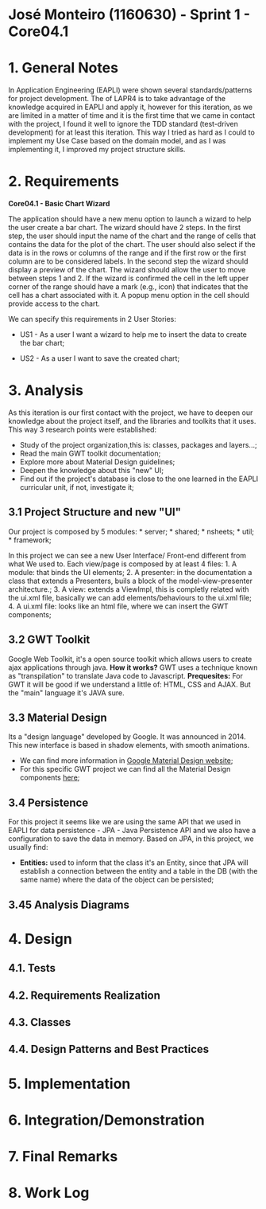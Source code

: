 **José Monteiro** (1160630) - Sprint 1 - Core04.1
===============================

# 1. General Notes
In Application Engineering (EAPLI) were shown several standards/patterns for project development.
The of LAPR4 is to take advantage of the knowledge acquired in EAPLI and apply it, however for this iteration, as we are limited in a matter of time and it is the first time that we came in contact with the project, I found it well to ignore the TDD standard (test-driven development) for at least this iteration. This way I tried as hard as I could to implement my Use Case based on the domain model, and as I was implementing it, I improved my project structure skills.



# 2. Requirements

**Core04.1 - Basic Chart Wizard**

The application should have a new menu option to launch a wizard to help the user create a bar chart. The wizard should have 2 steps. In the first step, the user should input the name of the chart and the range of cells that contains the data for the plot of the chart. The user should also select if the data is in the rows or columns of the range and if the first row or the first column are to be considered labels. In the second step the wizard should display a preview of the chart. The wizard should allow the user to move between steps 1 and 2. If the wizard is confirmed the cell in the left upper corner of the range should have a mark (e.g., icon) that indicates that the cell has a chart associated with it. A popup menu option in the cell should provide access to the chart.

We can specify this requirements in 2 User Stories:

* US1 - As a user I want a wizard to help me to insert the data to create the bar chart;

* US2 - As a user I want to save the created chart;

# 3. Analysis

As this iteration is our first contact with the project, we have to deepen our knowledge about the project itself, and the libraries and toolkits that it uses.
This way 3 research points were established:
* Study of the project organization,this is: classes, packages and layers...;
* Read the main GWT toolkit documentation;
* Explore more about Material Design guidelines;
* Deepen the knowledge about this "new" UI;
* Find out if the project's database is close to the one learned in the EAPLI curricular unit, if not, investigate it;


## 3.1 Project Structure and new "UI"

Our project is composed by 5 modules:
    * server;
    * shared;
    * nsheets;
    * util;
    * framework;

In this project we can see a new User Interface/ Front-end different from what We used to. Each view/page is composed by at least 4 files:
    1. A module: that binds the UI elements;
    2. A presenter: in the documentation a class that extends a Presenters, buils a block of the model-view-presenter architecture.;
    3. A view: extends a ViewImpl, this is completly related with the ui.xml file, basically we can add elements/behaviours to the ui.xml file;
    4. A ui.xml file: looks like an html file, where we can insert the GWT components;

   
## 3.2 GWT Toolkit
Google Web Toolkit, it's a open source toolkit which allows users to create ajax applications through java. 
**How it works?** GWT uses a technique known as "transpilation" to translate Java code to Javascript.
**Prequesites:** For GWT it will be good if we understand a little of: HTML, CSS and AJAX. But the "main" language it's JAVA sure.

## 3.3 Material Design
Its a "design language" developed by Google. It was announced in 2014. This new interface is based in shadow elements, with smooth animations. 
* We can find more information in [Google Material Design website](https://material.io/design/);
* For this specific GWT project we can find all the Material Design components [here](https://gwtmaterialdesign.github.io/gwt-material-demo/);



## 3.4 Persistence
For this project it seems like we are using the same API that we used in EAPLI for data persistence - JPA - Java Persistence API and we also have a configuration to save the data in memory.
Based on JPA, in this project, we usually find:
* **Entities:** used to inform that the class it's an Entity, since that JPA will establish a connection between the entity and a table in the DB (with the same name) where the data of the object can be persisted;




## 3.45 Analysis Diagrams



# 4. Design


## 4.1. Tests


## 4.2. Requirements Realization



## 4.3. Classes


## 4.4. Design Patterns and Best Practices



# 5. Implementation



# 6. Integration/Demonstration



# 7. Final Remarks 



# 8. Work Log

